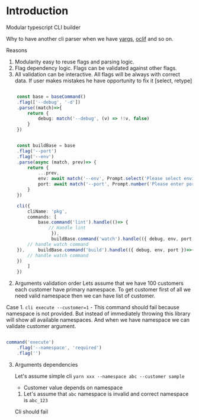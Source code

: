 # Introduction

Modular typescript CLI builder

Why to have another cli parser when we have [yargs](https://github.com/yargs/yargs), [oclif](https://oclif.io/) and so on.

Reasons
1. Modularity easy to reuse flags and parsing logic.
2. Flag dependency logic. Flags can be validated against other flags.
3. All validation can be interactive. All flags will be always with correct data. If user makes mistakes he have opportunity to fix it [select, retype]

```typescript

    const base = baseCommand()
    .flag(['--debug', '-d'])
    .parse((match)=>{
        return {
            debug: match('--debug', (v) => !!v, false)
        }
    })


    const buildBase = base
    .flag('--port')
    .flag('--env')
    .parse(async (match, prev)=> {
        return {
            ...prev,
            env: await match('--env', Prompt.select('Please select environment', ['production', 'development']), 'development')
            port: await match('--port', Prompt.number('Please enter port number'), 3000)
        }
    })

    cli({
        cliName: 'pkg',
        commands: [
            base.command('lint').handle(()=> {
                // Handle lint
                 }),
                 buildBase.command('watch').handle(({ debug, env, port })=>{
        // handle watch command
    }),     buildBase.command('build').handle(({ debug, env, port })=>{
        // handle watch command
    })
        ]
    })
```

2. Arguments validation order
Lets assume that we have 100 customers each customer have primary namespace. To get customer first of all we need valid namespace then we can have list of customer.

Case 1. `cli execute --customer=1` - This command should fail because namespace is not provided. But instead of immediately throwing this library will show all available namespaces. And when we have namespace we can validate customer argument.

```typescript

command('execute')
    .flag('--namespace', 'required')
    .flag('')

```


3. Arguments dependencies

   Let's assume simple cli `yarn xxx --namespace abc --customer sample`

   - Customer value depends on namespace

   1. Let's assume that `abc` namespace is invalid and correct namespace is `abc_123`

   Cli should fail
